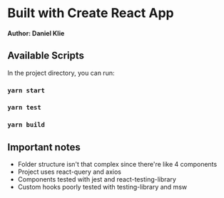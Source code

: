 # Built with Create React App
#### Author: Daniel Klie
## Available Scripts

In the project directory, you can run:

### `yarn start`

### `yarn test`

### `yarn build`

## Important notes
- Folder structure isn't that complex since there're like 4 components
- Project uses react-query and axios
- Components tested with jest and react-testing-library
- Custom hooks poorly tested with testing-library and msw
